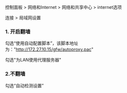 控制面板 > 网络和Internet > 网络和共享中心 > internet选项

连接 > 局域网设置


### 1. 开启翻墙
勾选“使用自动配置脚本”，该脚本地址为："http://172.27.10.15/gfw/autoproxy.pac"

勾选"为LAN使用代理服务器"

### 2.不翻墙
勾选“自动检测设置”


